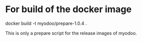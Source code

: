 # For build of the docker image
docker build -t myodoo/prepare-1.0.4 .

This is only a prepare script for the release images of myodoo.
